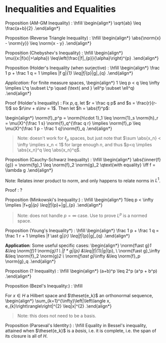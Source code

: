 # Inequalities and Equalities

Proposition (AM-GM Inequality)
:	\hfill
  \begin{align*}
  \sqrt{ab} \leq \frac{a+b}{2}
  .\end{align*}

Proposition (Reverse Triangle Inequality)
:	\hfill
  \begin{align*}
  \abs{\norm{x} - \norm{y}} \leq \norm{x - y}
  .\end{align*}

Proposition (Chebyshev's Inequality)
:	\hfill
  \begin{align*}
  \mu(\{x:|f(x)|>\alpha\}) \leq\left(\frac{\|f\|_{p}}{\alpha}\right)^{p}
  .\end{align*}

Proposition (Holder's Inequality (when surjective)
:	\hfill
  \begin{align*}
  \frac 1 p + \frac 1 q = 1 \implies \|f g\|_{1} \leq\|f\|_{p}\|g\|_{q}
  .\end{align*}

*Application:*
For finite measure spaces,
\begin{align*}
1 \leq p < q \leq \infty \implies L^q \subset L^p \quad (\text{ and } \ell^p \subset \ell^q)
.\end{align*}

Proof (Holder's Inequality) 
: Fix $p, q$, let $r = \frac q p$ and $s = \frac{r}{r-1}$ so $r\inv + s\inv = 1$.
  Then let $h = \abs{f}^p$:
  
  \begin{align*}
  \norm{f}_p^p 
  = \norm{h\cdot 1}_1 \leq \norm{1}_s \norm{h}_r 
  = \mu(X)^{\frac 1 s} \norm{f}_q^{\frac q r}
  \implies \norm{f}_p 
  \leq \mu(X)^{\frac 1 p - \frac 1 q}\norm{f}_q
  .\end{align*}

> Note: doesn't work for $\ell_p$ spaces, but just note that $\sum \abs{x_n} < \infty \implies x_n < 1$ for large enough $n$, and thus $p<q \implies \abs{x_n}^q \leq \abs{x_n}^q$.

Proposition (Cauchy-Schwarz Inequality)
:	\hfill
  \begin{align*}
  \abs{\inner{f}{g}} = \norm{fg}_1 \leq \norm{f}_2 \norm{g}_2
  \qtext{with equality} \iff f = \lambda g
  .\end{align*}

Note: Relates inner product to norm, and only happens to relate norms in $L^1$.

Proof
: ?

Proposition (Minkowski's Inequality:)
:	\hfill
  \begin{align*}
  1\leq p < \infty \implies \|f+g\|_{p} \leq\|f\|_{p}+\|g\|_{p}
  .\end{align*}

> Note: does not handle $p=\infty$ case.
> Use to prove $L^p$ is a normed space.

Proposition (Young's Inequality*)
:	\hfill
\begin{align*}
\frac 1 p + \frac 1 q = \frac 1 r + 1 \implies
\|f \ast g\|_{r} \leq\|f\|_{p}\|g\|_{q}
.\end{align*}

**Application**:
Some useful specific cases:
\begin{align*}
\norm{f\ast g}_1 &\leq \norm{f}_1 \norm{g}_1 \\
\|f * g\|_{p} &\leq\|f\|_{1}\|g\|_{p}, \\
\norm{f\ast g}_\infty &\leq \norm{f}_2 \norm{g}_2 \\
\norm{f\ast g}_\infty &\leq \norm{f}_p \norm{g}_q
.\end{align*}

Proposition (? Inequality)
:	\hfill
\begin{align*}
(a+b)^p \leq 2^p (a^p + b^p)
.\end{align*}

Proposition (Bezel's Inequality:)
:	\hfill

For $x\in H$ a Hilbert space and $\theset{e_k}$ an orthonormal sequence,
\begin{align*}
\sum_{k=1}^{\infty}\left|\left\langle x, e_{k}\right\rangle\right|^{2} \leq\|x\|^{2}
.\end{align*}

> Note: this does not need to be a basis.

Proposition (Parseval's Identity:)
:	\hfill
Equality in Bessel's inequality, attained when $\theset{e_k}$ is a *basis*, i.e. it is complete, i.e. the span of its closure is all of $H$.
